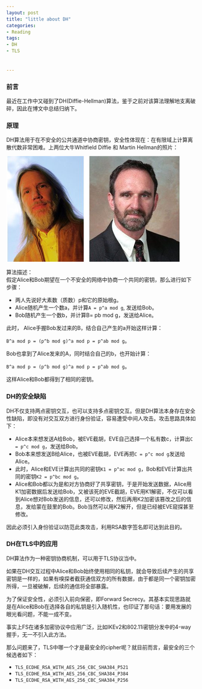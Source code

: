 ```yaml
---
layout: post
title: "little about DH"
categories:
- Reading
tags:
- DH
- TLS


---
```

### 前言 ###

最近在工作中又碰到了DH(Diffie-Hellman)算法，鉴于之前对该算法理解地支离破碎，因此在博文中总结归纳下。  

### 原理 ###

DH算法用于在不安全的公共通道中协商密钥，安全性体现在：在有限域上计算离散代数非常困难。上两位大牛Whitfield Diffie 和 Martin Hellman的照片：  

![图片](/assets/images/DH/DH_master.jpg)


算法描述：  
假定Alice和Bob期望在一个不安全的网络中协商一个共同的密钥，那么进行如下步骤：

- 两人先说好大素数（质数）p和它的原始根g。
- Alice随机产生一个数a，并计算`A = p^a mod g`, 发送给Bob。
- Bob随机产生一个数b，并计算B= pb mod g，发送给Alice。    

此时， Alice手握Bob发过来的B，结合自己产生的a开始这样计算：
    
`B^a mod p = (p^b mod g)^a mod p = p^ab mod g`。  


Bob也拿到了Alice发来的A，同时结合自己的b，也开始计算：

 `B^a mod p = (p^b mod g)^a mod p = p^ab mod g`。

这样Alice和Bob都得到了相同的密钥。     
  
### DH的安全缺陷 ###

DH不仅支持两点密钥交互，也可以支持多点密钥交互。但是DH算法本身存在安全性缺陷，即没有对交互双方进行身份验证，容易遭受中间人攻击。攻击思路具体如下：    


- Alice本来想发送A给Bob，被EVE截胡，EVE自己选择一个私有数c，计算出`C = p^c mod g`，发送给Bob。
- Bob本来想发送B给Alice，也被EVE截胡，EVE再把`C = p^c mod g`发送给Alice。
- 此时，Alice和EVE计算出共同的密钥`K1 = p^ac mod g`，Bob和EVE计算出共同的密钥`K2 = p^bc mod g`。
- Alice和Bob都以为是和对方协商好了共享密钥，于是开始发送数据，Alice用K1加密数据后发送给Bob，又被该死的EVE截胡，EVE用K1解密，不仅可以看到Alice想对Bob发送的信息，还可以修改，然后再用K2加密该篡改之后的信息，发给蒙在鼓里的Bob。Bob当然可以用K2解开，但是已经被EVE窥探甚至修改。  


因此必须引入身份验证以防范此类攻击，利用RSA数字签名即可达到此目的。

### DH在TLS中的应用 ###

DH算法作为一种密钥协商机制，可以用于TLS协议当中。  

如果在DH交互过程中Alice和Bob始终使用相同的私钥，就会导致后续产生的共享密钥是一样的，如果有嗅探者截获通信双方的所有数据，由于都是同一个密钥加密所得，一旦被破解，后续的通信将全部暴露。

为了保证安全性，必须引入前向保密，即Forward Secrecy。其基本实现思路就是在Alice和Bob在选择各自的私钥是引入随机性，也印证了那句话：要用发展的眼光看问题，不能一成不变。  

事实上FS在诸多加密协议中应用广泛，比如IKEv2和802.11i密钥分发中的4-way握手，无一不引入此方法。

那么问题来了，TLS中哪一个才是最安全的cipher呢？就目前而言，最安全的三个候选者如下：  
  
- `TLS_ECDHE_RSA_WITH_AES_256_CBC_SHA384_P521`
- `TLS_ECDHE_RSA_WITH_AES_256_CBC_SHA384_P384`
- `TLS_ECDHE_RSA_WITH_AES_256_CBC_SHA384_P256`

